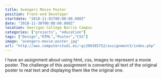 ```yaml
---
title: Avengers Movie Poster
position: Front-end Developer
startdate: "2018-11-01T00:00:00.000Z"
date: "2018-11-30T00:00:00.000Z"
location: Georigan College Barrie Campus
categories: ["projects", "education"]
tags: ["Design","HTML","Poster","CSS"]
image: "avengers-movie-poster.jpg"
url: "http://aws.computerstudi.es/~gc200385752/assignment3/index.php"
---
```


I have an assignment about using html, css, images to represent a movie poster. The challenge of this assignment is converting all text of the original poster to real text and displaying them like the original one.